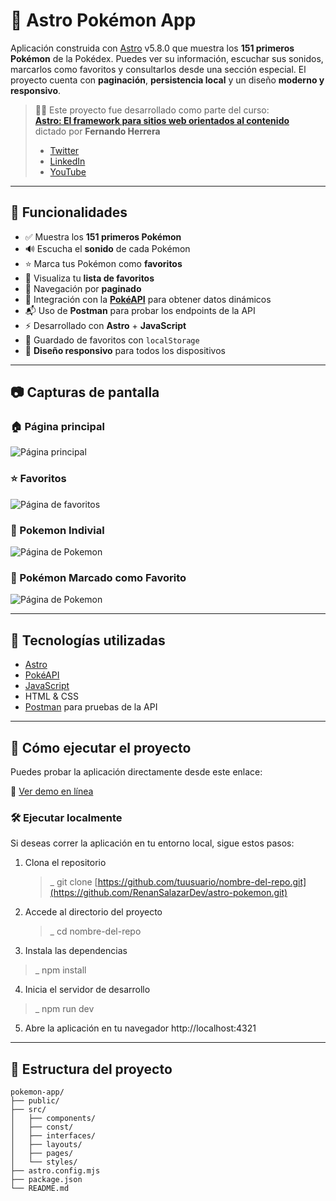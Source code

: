 # 🧩 Astro Pokémon App

Aplicación construida con [Astro](https://astro.build/) v5.8.0 que muestra los **151 primeros Pokémon** de la Pokédex. Puedes ver su información, escuchar sus sonidos, marcarlos como favoritos y consultarlos desde una sección especial. El proyecto cuenta con **paginación**, **persistencia local** y un diseño **moderno y responsivo**.

> 🧑‍🏫 Este proyecto fue desarrollado como parte del curso:  
> **[Astro: El framework para sitios web orientados al contenido](https://www.udemy.com/course/astro-guia-completa/)**  
> dictado por **Fernando Herrera**  
> - [Twitter](https://twitter.com/fernando_her85)  
> - [LinkedIn](https://linkedin.com/in/fernando-herrera-b6b204200/)  
> - [YouTube](https://www.youtube.com/channel/UCuaPTYj15JSkETGnEseaFFg)

---

## 🧠 Funcionalidades

- ✅ Muestra los **151 primeros Pokémon**
- 🔊 Escucha el **sonido** de cada Pokémon
- ⭐ Marca tus Pokémon como **favoritos**
- 📃 Visualiza tu **lista de favoritos**
- 📄 Navegación por **paginado**
- 🧪 Integración con la **[PokéAPI](https://pokeapi.co/api/v2/pokemon/)** para obtener datos dinámicos
- 📬 Uso de **Postman** para probar los endpoints de la API
- ⚡ Desarrollado con **Astro** + **JavaScript**
- 💾 Guardado de favoritos con `localStorage`
- 📱 **Diseño responsivo** para todos los dispositivos

---

## 📷 Capturas de pantalla

### 🏠 Página principal
![Página principal](https://github.com/user-attachments/assets/3cdbfc61-64e6-462e-8f9c-3b2f762476eb)

### ⭐ Favoritos
![Página de favoritos](https://github.com/user-attachments/assets/03a38208-1b26-4e3d-a2b3-1836bf7ef5ab)

### 📸 Pokemon Indivial
![Página de Pokemon](https://github.com/user-attachments/assets/aaeedde5-4e9c-4591-8583-126fb98a114d)

### 💖 Pokémon Marcado como Favorito
![Página de Pokemon](https://github.com/user-attachments/assets/b02a1406-413c-4c2f-a252-856622959992)

---

## 🔧 Tecnologías utilizadas

- [Astro](https://astro.build/)
- [PokéAPI](https://pokeapi.co/)
- [JavaScript](https://developer.mozilla.org/en-US/docs/Web/JavaScript)
- HTML & CSS
- [Postman](https://www.postman.com/) para pruebas de la API

---

## 🚀 Cómo ejecutar el proyecto
Puedes probar la aplicación directamente desde este enlace:

🔗 [Ver demo en línea](https://pokemon-astro-static.netlify.app/)

### 🛠️ Ejecutar localmente
Si deseas correr la aplicación en tu entorno local, sigue estos pasos:

1. Clona el repositorio
   >_ git clone [https://github.com/tuusuario/nombre-del-repo.git](https://github.com/RenanSalazarDev/astro-pokemon.git)
   
2. Accede al directorio del proyecto
   >_ cd nombre-del-repo

3. Instala las dependencias
  >_ npm install

4. Inicia el servidor de desarrollo
  >_ npm run dev

5. Abre la aplicación en tu navegador
   http://localhost:4321

---

## 📁 Estructura del proyecto

```text
pokemon-app/
├── public/
├── src/
│   ├── components/
│   ├── const/
│   ├── interfaces/
│   ├── layouts/
│   ├── pages/
│   └── styles/
├── astro.config.mjs
├── package.json
└── README.md
```
   
